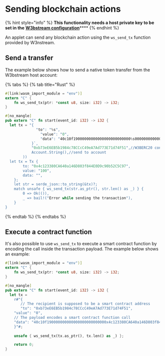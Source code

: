 # Sending blockchain actions

{% hint style="info" %}
**This functionality needs a host private key to be set in the** [**W3bstream configuration**](configuring-w3bstream.md)****
{% endhint %}

An applet can send any blockchain action using the `ws_send_tx` function provided by W3nstream.

## Send a transfer

The example below shows how to send a native token transfer from the W3bstream host account:

{% tabs %}
{% tab title="Rust" %}
```rust
#[link(wasm_import_module = "env")] 
extern "C" { 
    fn ws_send_tx(ptr: *const u8, size: i32) -> i32;
}

#[no_mangle]
pub extern "C" fn start(event_id: i32) -> i32 {
  let tx = "{
              "to": "%s",
				"value": "0",
				"data": "40c10f19000000000000000000000000%s0000000000000000000000000000000000000000000000000de0b6b3a7640000"
			}`,
			"0xb73eE6EB5b1984c78CCcC49eA7Ad773E71d74F51",//W3BERC20 contract address
			Account.String(),//send to account 
		))
  let tx = Tx {
        to: "0x4c123380CA640a146D803f844E0D9c90b52C5C97",
        value: "100",
        data: "",
    };
    let str = serde_json::to_string(&tx)?;
    match unsafe { ws_send_tx(str.as_ptr(), str.len() as _) } {
        0 => Ok(()),
        _ => bail!("Error while sending the transaction"),
    }
}
```
{% endtab %}
{% endtabs %}

## Execute a contract function

It's also possible to use `ws_send_tx` to execute a smart contract function by encoding the call inside the transaction payload. The example below shows  an example:

```rust
#[link(wasm_import_module = "env")] 
extern "C" { 
    fn ws_send_tx(ptr: *const u8, size: i32) -> i32;
}

#[no_mangle]
pub extern "C" fn start(event_id: i32) -> i32 {
  let tx = 
    r#"{
       // The recipient is supposed to be a smart contract address
       "to": "0xb73eE6EB5b1984c78CCcC49eA7Ad773E71d74F51",
	"value": "0",
	// The payload encodes a smart contract function call
	"data": "40c10f190000000000000000000000000x4c123380CA640a146D803f844E0D9c90b52C5C970000000000000000000000000000000000000000000000000de0b6b3a7640000"
    }"#;
  
    unsafe { ws_send_tx(tx.as_ptr(), tx.len() as _) };

    return 0;
}
```
